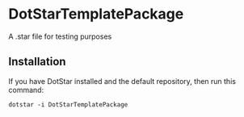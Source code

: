 # DotStarTemplatePackage
A .star file for testing purposes

## Installation

If you have DotStar installed and the default repository,
then run this command:

`dotstar -i DotStarTemplatePackage`